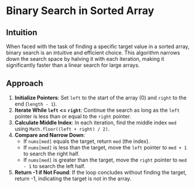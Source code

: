 
# Binary Search in Sorted Array

## Intuition
When faced with the task of finding a specific target value in a sorted array, binary search is an intuitive and efficient choice. This algorithm narrows down the search space by halving it with each iteration, making it significantly faster than a linear search for large arrays.

## Approach
1. **Initialize Pointers**: Set `left` to the start of the array (0) and `right` to the end (`length - 1`).
2. **Iterate While `left` <= `right`**: Continue the search as long as the `left` pointer is less than or equal to the `right` pointer.
3. **Calculate Middle Index**: In each iteration, find the middle index `med` using `Math.floor((left + right) / 2)`.
4. **Compare and Narrow Down**:
   - If `nums[med]` equals the target, return `med` (the index).
   - If `nums[med]` is less than the target, move the `left` pointer to `med + 1` to search the right half.
   - If `nums[med]` is greater than the target, move the `right` pointer to `med - 1` to search the left half.
5. **Return -1 if Not Found**: If the loop concludes without finding the target, return -1, indicating the target is not in the array.
